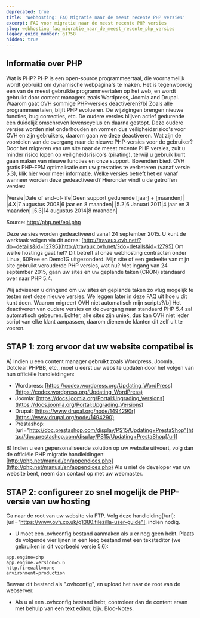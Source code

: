 ```yaml
---
deprecated: true
title: 'Webhosting: FAQ Migratie naar de meest recente PHP versies'
excerpt: FAQ voor migratie naar de meest recente PHP versies
slug: webhosting_faq_migratie_naar_de_meest_recente_php_versies
legacy_guide_number: g1758
hidden: true
---
```



## Informatie over PHP
Wat is PHP?
PHP is een open-source programmeertaal, die voornamelijk wordt gebruikt om dynamische webpagina's te maken.
Het is tegenwoordig een van de meest gebruikte programmeertalen op het web, en wordt gebruikt door content managers zoals Wordpress, Joomla and Drupal.
Waarom gaat OVH sommige PHP-versies deactiveren?/b]
Zoals alle programmeertalen, blijft PHP evolueren. De wijzigingen brengen nieuwe functies, bug correcties, etc. De oudere versies blijven actief gedurende een duidelijk omschreven levenscyclus en daarna gestopt.
Deze oudere versies worden niet onderhouden en vormen dus  veiligheidsrisico's voor OVH en zijn gebruikers, daarom gaan we deze deactiveren.
Wat zijn de voordelen van de overgang naar de nieuwe PHP-versies voor de gebruiker?
Door het migreren van uw site naar de meest recente PHP versies, zult u minder risico lopen op veiligheidsrisico's (pirating), terwijl u gebruik kunt gaan maken van nieuwe functies en onze support.
Bovendien biedt OVH gratis PHP-FPM optimalisatie om uw prestaties te verbeteren (vanaf versie 5.3), klik [hier](https://www.ovh.com/fr/hebergement-web/optimisation-php-fpm.xml) voor meer informatie.
Welke versies betreft het en vanaf wanneer worden deze gedeactiveerd?
Hieronder vindt u de getroffen versies:

|Versie|Date of end-of-life|Geen support gedurende [jaar] + [maanden]|
|4.X|7 augustus 2008|6 jaar en 8 maanden|
|5.2|6 Januari 2011|4 jaar en 3 maanden|
|5.3|14 augustus 2014|8 maanden|


Source: http://php.net/eol.php

Deze versies worden gedeactiveerd vanaf 24 september 2015. U kunt de werktaak volgen via dit adres: [http://travaux.ovh.net/?do=details&id=12795](http://travaux.ovh.net/?do=details&id=12795)
Om welke hostings gaat het?
Dit betreft al onze webhosting contracten onder Linux, 60Free en Demo1G uitgezonderd.
Mijn site of een gedeelte van mijn site gebruikt verouderde PHP versies, wat nu?
Met ingang van 24 september 2015, gaan uw sites en uw geplande taken (CRON) standaard over naar PHP 5.4.

Wij adviseren u dringend om uw sites en geplande taken zo vlug mogelijk te testen met deze nieuwe versies. We leggen later in deze FAQ uit hoe u dit kunt doen.
Waarom migreert OVH niet automatisch mijn scripts?/b]
Het deactiveren van oudere versies en de overgang naar standaard PHP 5.4 zal automatisch gebeuren.
Echter, alle sites zijn uniek, dus kan OVH niet ieder script van elke klant aanpassen, daarom dienen de klanten dit zelf uit te voeren.


## STAP 1: zorg ervoor dat uw website compatibel is
A) Indien u een content manager gebruikt zoals Wordpress, Joomla, Dotclear PHPBB, etc., moet u eerst uw website updaten door het volgen van hun officiële handleidingen:

- Wordpress: [https://codex.wordpress.org/Updating_WordPress](https://codex.wordpress.org/Updating_WordPress)
- Joomla: [https://docs.joomla.org/Portal:Upgrading_Versions](https://docs.joomla.org/Portal:Upgrading_Versions)
- Drupal: [https://www.drupal.org/node/1494290r](https://www.drupal.org/node/1494290)
- Prestashop: [url="http://doc.prestashop.com/display/PS15/Updating+PrestaShop"]http://doc.prestashop.com/display/PS15/Updating+PrestaShop[/url]

B) Indien u een gepersonaliseerde solution op uw website uitvoert, volg dan de officiële PHP migratie handleidingen: [http://php.net/manual/en/appendices.php](http://php.net/manual/en/appendices.php)
Als u niet de developer van uw website bent, neem dan contact op met uw webmaster.


## STAP 2: configureer zo snel mogelijk de PHP-versie van uw hosting
Ga naar de root van uw website via FTP. Volg deze handleiding[/url]: [url="https://www.ovh.co.uk/g1380.filezilla-user-guide"], indien nodig.


- U moet een .ovhconfig bestand aanmaken als u er nog geen hebt. Plaats de volgende vier lijnen in een leeg bestand met een teksteditor (we gebruiken in dit voorbeeld versie 5.6):


```
app.engine=php
app.engine.version=5.6
http.firewall=none
environment=production
```



Bewaar dit bestand als ".ovhconfig", en upload het naar de root van de webserver.


- Als u al een .ovhconfig bestand hebt, controleer dan de content ervan met behulp van een text editor, bijv. Bloc-Notes.



